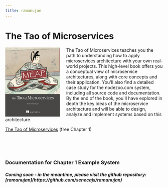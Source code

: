 ```yaml
---
title: ramanujan
---
```


<div class="container">

# The Tao of Microservices

<img src="/assets/img/tms-cover-small.png" height="220" alt="Tao of Microservices" align="left" style="margin-right:20px">

The Tao of Microservices teaches you the path to understanding how to
apply microservices architecture with your own real-world
projects. This high-level book offers you a conceptual view of
microservice architectures, along with core concepts and their
application. You'll also find a detailed case study for the
nodezoo.com system, including all source code and documentation. By
the end of the book, you'll have explored in depth the key ideas of
the microservice architecture and will be able to design, analyze and
implement systems based on this architecture.

[The Tao of Microservices](https://manning.com/books/the-tao-of-microservices?a_aid=tms&a_bid=3b7806c8) (free Chapter 1)

<br>
<br>
<br>

### Documentation for Chapter 1 Example System

<h5>
Coming soon - in the meantime, please visit the github repository: [ramanujan](https://github.com/senecajs/ramanujan)
</h5>

</div>
